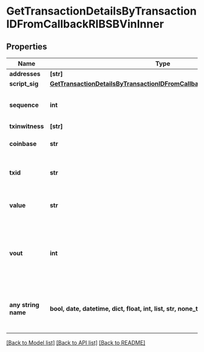 # GetTransactionDetailsByTransactionIDFromCallbackRIBSBVinInner


## Properties
Name | Type | Description | Notes
------------ | ------------- | ------------- | -------------
**addresses** | **[str]** |  | 
**script_sig** | [**GetTransactionDetailsByTransactionIDFromCallbackRIBSBVinInnerScriptSig**](GetTransactionDetailsByTransactionIDFromCallbackRIBSBVinInnerScriptSig.md) |  | 
**sequence** | **int** | Represents the script sequence number. | 
**txinwitness** | **[str]** |  | 
**coinbase** | **str** | Represents the coinbase hex. | [optional] 
**txid** | **str** | Represents the reference transaction identifier. | [optional] 
**value** | **str** | Represents the sent/received amount. | [optional] 
**vout** | **int** | It refers to the index of the output address of this transaction. The index starts from 0. | [optional] 
**any string name** | **bool, date, datetime, dict, float, int, list, str, none_type** | any string name can be used but the value must be the correct type | [optional]

[[Back to Model list]](../README.md#documentation-for-models) [[Back to API list]](../README.md#documentation-for-api-endpoints) [[Back to README]](../README.md)


